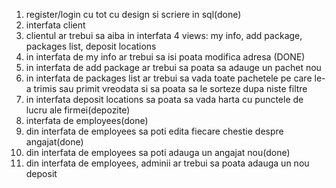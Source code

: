 1) register/login cu tot cu design si scriere in sql(done)
2) interfata client
3) clientul ar trebui sa aiba in interfata 4 views: my info, add package, packages list, deposit locations
4) in interfata de my info ar trebui sa isi poata modifica adresa (DONE)
5) in interfata de add package ar trebui sa poata sa adauge un pachet nou
6) in interfata de packages list ar trebui sa vada toate pachetele pe care le-a trimis sau primit vreodata si sa poata sa le sorteze dupa niste filtre
7) in interfata deposit locations sa poata sa vada harta cu punctele de lucru ale firmei(depozite)
8) interfata de employees(done)
9) din interfata de employees sa poti edita fiecare chestie despre angajat(done)
10) din interfata de employees sa poti adauga un angajat nou(done)
11) din interfata de employees, adminii ar trebui sa poata adauga un nou deposit